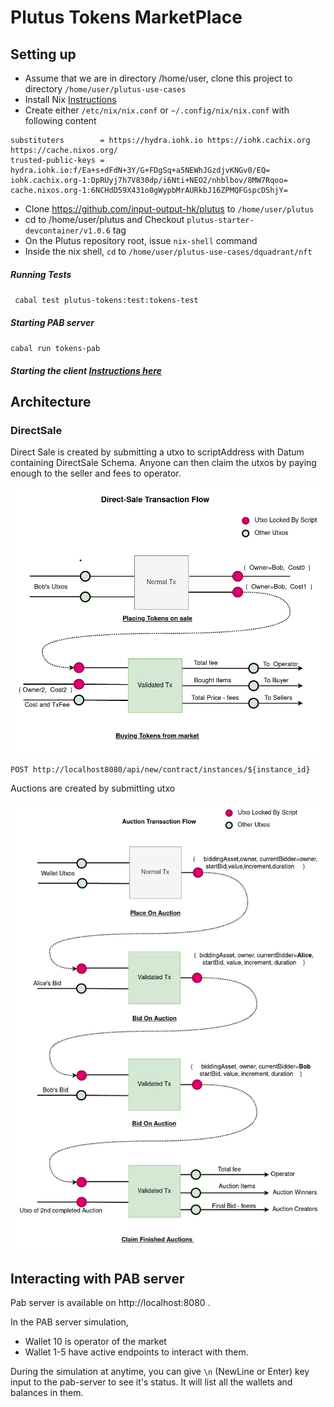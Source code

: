 # Plutus Tokens MarketPlace


## Setting up

- Assume that we are in directory /home/user, clone this project to directory `/home/user/plutus-use-cases`
- Install Nix [Instructions](https://nixos.org/download.html)
- Create either `/etc/nix/nix.conf` or `~/.config/nix/nix.conf` with following content

```
substituters        = https://hydra.iohk.io https://iohk.cachix.org https://cache.nixos.org/
trusted-public-keys = hydra.iohk.io:f/Ea+s+dFdN+3Y/G+FDgSq+a5NEWhJGzdjvKNGv0/EQ= iohk.cachix.org-1:DpRUyj7h7V830dp/i6Nti+NEO2/nhblbov/8MW7Rqoo= cache.nixos.org-1:6NCHdD59X431o0gWypbMrAURkbJ16ZPMQFGspcDShjY=
```

- Clone https://github.com/input-output-hk/plutus to `/home/user/plutus`
- cd to /home/user/plutus and Checkout `plutus-starter-devcontainer/v1.0.6` tag
- On the Plutus repository root, issue `nix-shell` command
- Inside the nix shell, `cd` to `/home/user/plutus-use-cases/dquadrant/nft`

##### Running Tests
 ` cabal test plutus-tokens:test:tokens-test`

##### Starting PAB server
 `cabal run tokens-pab`

##### Starting the client  [Instructions here](./client/README.md)


## Architecture
### DirectSale
Direct Sale is created by submitting a utxo to scriptAddress with Datum containing DirectSale Schema.
Anyone can then claim the utxos by paying enough to the seller and fees to operator.

![DirectSale Flow Image](./docs/DirectSaleFlow.jpg)

```http request
POST http://localhost8080/api/new/contract/instances/${instance_id}
```


Auctions are created by submitting utxo

![Auction Flow Image](./docs/AuctionFlow.jpg)


## Interacting with PAB server
Pab server is available on http://localhost:8080 .

In the PAB server simulation,
 - Wallet 10 is operator of the market
 - Wallet 1-5 have active endpoints to interact with them.

During the simulation at anytime, you can give `\n` (NewLine or Enter) key input to the pab-server to see it's status.
It will list all the wallets and balances in them.





